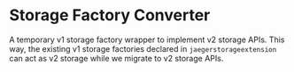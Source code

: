 # Storage Factory Converter

A temporary v1 storage factory wrapper to implement v2 storage APIs. This way, the existing v1 storage factories declared in `jaegerstorageextension` can act as v2 storage while we migrate to v2 storage APIs.
